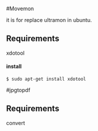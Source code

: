 #Movemon

it is for replace ultramon in ubuntu.


## Requirements

xdotool


#### install

```
$ sudo apt-get install xdotool
```


#jpgtopdf
## Requirements

convert

